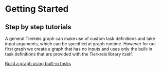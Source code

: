 # Getting Started

## Step by step tutorials

A general Tierkeis graph can make use of custom task definitions and take input arguments, which can be specified at graph runtime.
However for our first graph we create a graph that has no inputs and uses only the built-in task definitions that are provided with the Tierkreis library itself.

[Build a graph using built-in tasks](tutorial/builtins.md)

